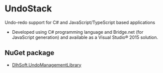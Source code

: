 # UndoStack
Undo-redo support for C# and JavaScript/TypeScript based applications

* Developed using C# programming language and Bridge.net (for JavaScript generation) and available as a Visual Studio® 2015 solution.

## NuGet package
* [DlhSoft.UndoManagementLibrary](https://www.nuget.org/packages/DlhSoft.UndoManagementLibrary)